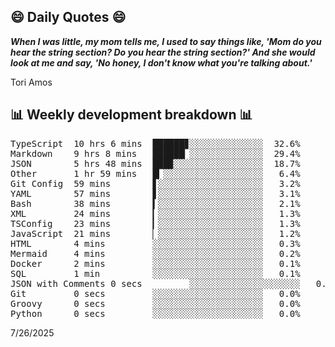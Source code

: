 ## 😄 Daily Quotes 😄

_**When I was little, my mom tells me, I used to say things like, 'Mom do you hear the string section? Do you hear the string section?' And she would look at me and say, 'No honey, I don't know what you're talking about.'**_

Tori Amos



## 📊 Weekly development breakdown 📊

<pre>TypeScript  10 hrs 6 mins  ██████▊░░░░░░░░░░░░░░  32.6%
Markdown    9 hrs 8 mins   ██████▏░░░░░░░░░░░░░░  29.4%
JSON        5 hrs 48 mins  ███▉░░░░░░░░░░░░░░░░░  18.7%
Other       1 hr 59 mins   █▎░░░░░░░░░░░░░░░░░░░   6.4%
Git Config  59 mins        ▋░░░░░░░░░░░░░░░░░░░░   3.2%
YAML        57 mins        ▋░░░░░░░░░░░░░░░░░░░░   3.1%
Bash        38 mins        ▍░░░░░░░░░░░░░░░░░░░░   2.1%
XML         24 mins        ▎░░░░░░░░░░░░░░░░░░░░   1.3%
TSConfig    23 mins        ▎░░░░░░░░░░░░░░░░░░░░   1.3%
JavaScript  21 mins        ▏░░░░░░░░░░░░░░░░░░░░   1.2%
HTML        4 mins         ░░░░░░░░░░░░░░░░░░░░░   0.3%
Mermaid     4 mins         ░░░░░░░░░░░░░░░░░░░░░   0.2%
Docker      2 mins         ░░░░░░░░░░░░░░░░░░░░░   0.1%
SQL         1 min          ░░░░░░░░░░░░░░░░░░░░░   0.1%
JSON with Comments 0 secs         ░░░░░░░░░░░░░░░░░░░░░   0.0%
Git         0 secs         ░░░░░░░░░░░░░░░░░░░░░   0.0%
Groovy      0 secs         ░░░░░░░░░░░░░░░░░░░░░   0.0%
Python      0 secs         ░░░░░░░░░░░░░░░░░░░░░   0.0%</pre>

7/26/2025